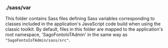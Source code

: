 ### ./sass/var

This folder contains Sass files defining Sass variables corresponding to classes
included in the application's JavaScript code build when using the classic toolkit.
By default, files in this folder are mapped to the application's root namespace,
'SagoFontoIoTAdmin' in the same way as `"SagoFontoIoTAdmin/sass/src"`.